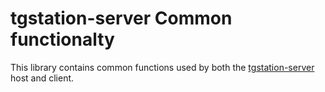 # tgstation-server Common functionalty

This library contains common functions used by both the [tgstation-server](https://github.com/tgstation/tgstation-server) host and client.
